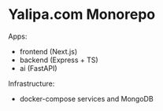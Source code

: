 # Yalipa.com Monorepo

Apps:
- frontend (Next.js)
- backend (Express + TS)
- ai (FastAPI)

Infrastructure:
- docker-compose services and MongoDB


